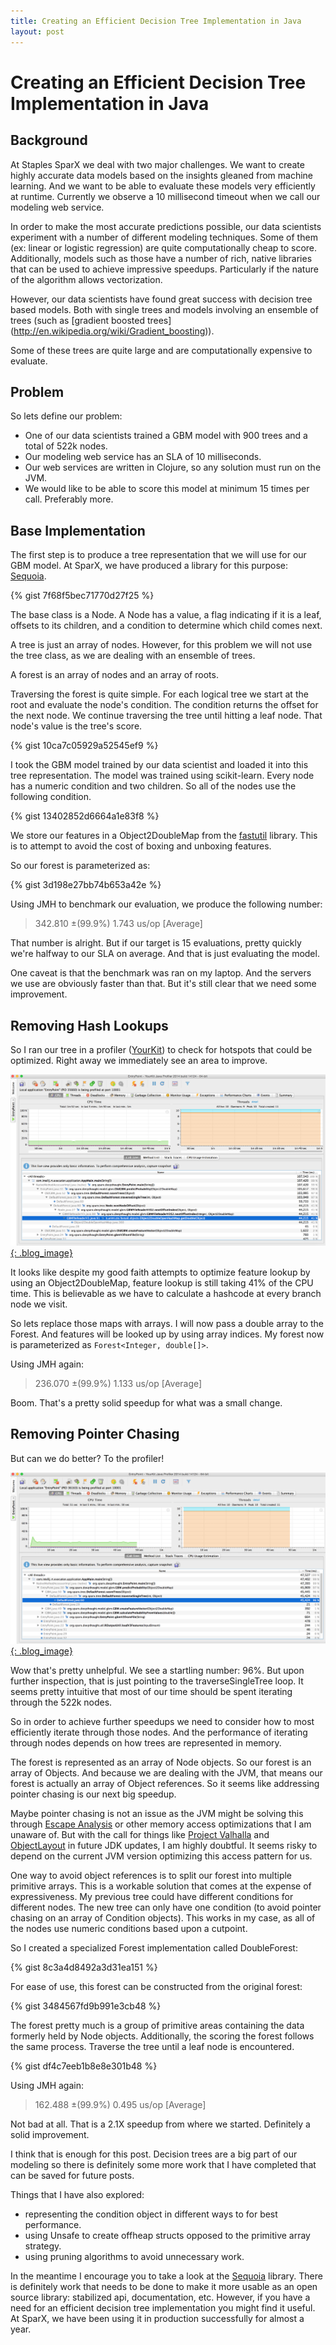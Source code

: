 ```yaml
---
title: Creating an Efficient Decision Tree Implementation in Java
layout: post
---
```


# Creating an Efficient Decision Tree Implementation in Java

## Background

At Staples SparX we deal with two major challenges. We want to create highly accurate data models based on the insights gleaned from machine learning. And we want to be able to evaluate these models very efficiently at runtime. Currently we observe a 10 millisecond timeout when we call our modeling web service.

In order to make the most accurate predictions possible, our data scientists experiment with a number of different modeling techniques. Some of them (ex: linear or logistic regression) are quite computationally cheap to score. Additionally, models such as those have a number of rich, native libraries that can be used to achieve impressive speedups. Particularly if the nature of the algorithm allows vectorization.

However, our data scientists have found great success with decision tree based models. Both with single trees and models involving an ensemble of trees (such as [gradient boosted trees] (http://en.wikipedia.org/wiki/Gradient_boosting)). 

Some of these trees are quite large and are computationally expensive to evaluate.

## Problem

So lets define our problem:
- One of our data scientists trained a GBM model with 900 trees and a total of 522k nodes. 
- Our modeling web service has an SLA of 10 milliseconds. 
- Our web services are written in Clojure, so any solution must run on the JVM. 
- We would like to be able to score this model at minimum 15 times per call. Preferably more.

## Base Implementation

The first step is to produce a tree representation that we will use for our GBM model. At SparX, we have produced a library for this purpose: [Sequoia](https://github.com/staples-sparx/Sequoia).

{% gist 7f68f5bec71770d27f25 %}

The base class is a Node. A Node has a value, a flag indicating if it is a leaf, offsets to its children, and a condition to determine which child comes next.

A tree is just an array of nodes. However, for this problem we will not use the tree class, as we are dealing with an ensemble of trees.

A forest is an array of nodes and an array of roots.

Traversing the forest is quite simple. For each logical tree we start at the root and evaluate the node's condition. The condition returns the offset for the next node. We continue traversing the tree until hitting a leaf node. That node's value is the tree's score.

{% gist 10ca7c05929a52545ef9 %}

I took the GBM model trained by our data scientist and loaded it into this tree representation. The model was trained using scikit-learn. Every node has a numeric condition and two children. So all of the nodes use the following condition.

{% gist 13402852d6664a1e83f8 %}

We store our features in a Object2DoubleMap from the [fastutil](http://fastutil.di.unimi.it/) library. This is to attempt to avoid the cost of boxing and unboxing features.

So our forest is parameterized as:

{% gist 3d198e27bb74b653a42e %}

Using JMH to benchmark our evaluation, we produce the following number:

> 342.810 ±(99.9%) 1.743 us/op [Average]

That number is alright. But if our target is 15 evaluations, pretty quickly we're halfway to our SLA on average. And that is just evaluating the model.

One caveat is that the benchmark was ran on my laptop. And the servers we use are obviously faster than that. But it's still clear that we need some improvement.

## Removing Hash Lookups

So I ran our tree in a profiler ([YourKit](https://www.yourkit.com/)) to check for hotspots that could be optimized. Right away we immediately see an area to improve. 

[![YourKit: Round 1](/images/yourkit1.png){: .blog_image}](/images/yourkit1.png)

It looks like despite my good faith attempts to optimize feature lookup by using an Object2DoubleMap, feature lookup is still taking 41% of the CPU time. This is believable as we have to calculate a hashcode at every branch node we visit.

So lets replace those maps with arrays. I will now pass a double array to the Forest. And features will be looked up by using array indices. My forest now is parameterized as ```Forest<Integer, double[]>```.

Using JMH again:

> 236.070 ±(99.9%) 1.133 us/op [Average]

Boom. That's a pretty solid speedup for what was a small change.

## Removing Pointer Chasing

But can we do better? To the profiler!

[![YourKit: Round 2](/images/yourkit2.png){: .blog_image}](/images/yourkit2.png)

Wow that's pretty unhelpful. We see a startling number: 96%. But upon further inspection, that is just pointing to the traverseSingleTree loop. It seems pretty intuitive that most of our time should be spent iterating through the 522k nodes.

So in order to achieve further speedups we need to consider how to most efficiently iterate through those nodes. And the performance of iterating through nodes depends on how trees are represented in memory.

The forest is represented as an array of Node objects. So our forest is an array of Objects. And because we are dealing with the JVM, that means our forest is actually an array of Object references. So it seems like addressing pointer chasing is our next big speedup. 

Maybe pointer chasing is not an issue as the JVM might be solving this through [Escape Analysis](http://en.wikipedia.org/wiki/Escape_analysis) or other memory access optimizations that I am unaware of. But with the call for things like [Project Valhalla](http://openjdk.java.net/projects/valhalla/) and [ObjectLayout](http://objectlayout.org/) in future JDK updates, I am highly doubtful. It seems risky to depend on the current JVM version optimizing this access pattern for us.

One way to avoid object references is to split our forest into multiple primitive arrays. This is a workable solution that comes at the expense of expressiveness. My previous tree could have different conditions for different nodes. The new tree can only have one condition (to avoid pointer chasing on an array of Condition  objects). This works in my case, as all of the nodes use numeric conditions based upon a cutpoint.

So I created a specialized Forest implementation called DoubleForest:

{% gist 8c3a4d8492a3d31ea151 %}

For ease of use, this forest can be constructed from the original forest:

{% gist 3484567fd9b991e3cb48 %}

The forest pretty much is a group of primitive areas containing the data formerly held by Node objects. Additionally, the scoring the forest follows the same process. Traverse the tree until a leaf node is encountered.

{% gist df4c7eeb1b8e8e301b48 %}

Using JMH again:

> 162.488 ±(99.9%) 0.495 us/op [Average]

Not bad at all. That is a 2.1X speedup from where we started. Definitely a solid improvement.

I think that is enough for this post. Decision trees are a big part of our modeling so there is definitely some more work that I have completed that can be saved for future posts.

Things that I have also explored:
- representing the condition object in different ways to for best performance.
- using Unsafe to create offheap structs opposed to the primitive array strategy.
- using pruning algorithms to avoid unnecessary work.

In the meantime I encourage you to take a look at the [Sequoia](https://github.com/staples-sparx/Sequoia) library. There is definitely work that needs to be done to make it more usable as an open source library: stabilized api, documentation, etc. However, if you have a need for an efficient decision tree implementation you might find it useful. At SparX, we have been using it in production successfully for almost a year.